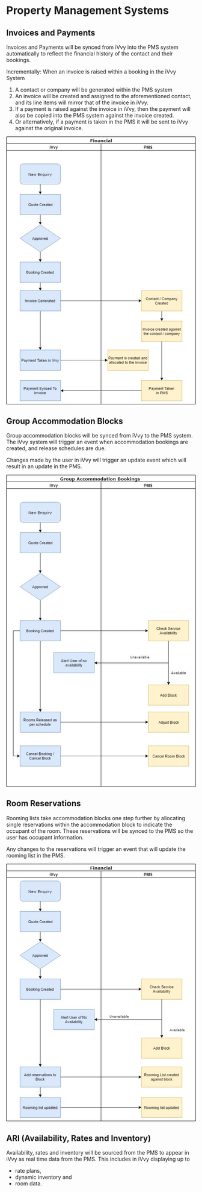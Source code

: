 # Property Management Systems

## Invoices and Payments

Invoices and Payments will be synced from iVvy into the PMS system automatically to reflect the financial history of the contact and their bookings.

Incrementally: When an invoice is raised within a booking in the iVvy System

1. A contact or company will be generated within the PMS system
2. An invoice will be created and assigned to the aforementioned contact, and its line items will mirror that of the invoice in iVvy. 
3. If a payment is raised against the invoice in iVvy, then the payment will also be copied into the PMS system against the invoice created. 
4. Or alternatively, if a payment is taken in the PMS it will be sent to iVvy against the original invoice. 

![](../../.gitbook/assets/invoices-and-payments-v2-2.jpg)

## Group Accommodation Blocks

Group accommodation blocks will be synced from iVvy to the PMS system. The iVvy system will trigger an event when accommodation bookings are created, and release schedules are due.

Changes made by the user in iVvy will trigger an update event which will result in an update in the PMS.

![](../../.gitbook/assets/group-accommodation-v2-3.jpg)

## Room Reservations

Rooming lists take accommodation blocks one step further by allocating single reservations within the accommodation block to indicate the occupant of the room. These reservations will be synced to the PMS so the user has occupant information.

Any changes to the reservations will trigger an event that will update the rooming list in the PMS.

![](../../.gitbook/assets/room-reservations-v2-4.jpg)

## ARI \(Availability, Rates and Inventory\)

Availability, rates and inventory will be sourced from the PMS to appear in iVvy as real time data from the PMS. This includes in iVvy displaying up to

* rate plans, 
* dynamic inventory and 
* room data. 

